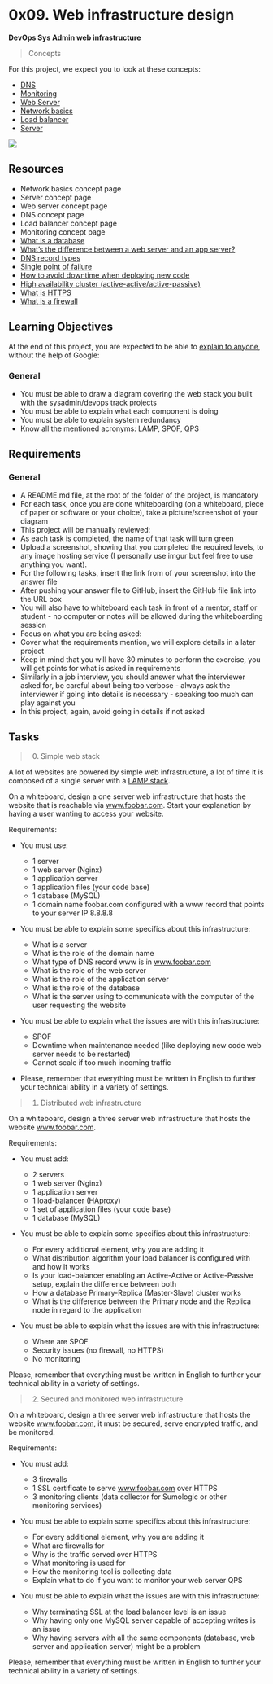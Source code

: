 # 0x09. Web infrastructure design

**DevOps Sys Admin web infrastructure**

> Concepts

For this project, we expect you to look at these concepts:

- [DNS](https://intranet.alxswe.com/concepts/12)
- [Monitoring](https://intranet.alxswe.com/concepts/13)
- [Web Server](https://intranet.alxswe.com/concepts/17)
- [Network basics](https://intranet.alxswe.com/concepts/33)
- [Load balancer](https://intranet.alxswe.com/concepts/46)
- [Server](https://intranet.alxswe.com/concepts/67)

[![](https://img.youtube.com/vi/lQNEW76KdYg/maxresdefault.jpg)](https://youtu.be/lQNEW76KdYg)

## Resources

- Network basics concept page
- Server concept page
- Web server concept page
- DNS concept page
- Load balancer concept page
- Monitoring concept page
- [What is a database](https://www.oracle.com/ke/database/what-is-database/)
- [What’s the difference between a web server and an app server?](https://www.infoworld.com/article/2077354/app-server-web-server-what-s-the-difference.html)
- [DNS record types](https://www.site24x7.com/learn/dns-record-types.html)
- [Single point of failure](https://avinetworks.com/glossary/single-point-of-failure/)
- [How to avoid downtime when deploying new code](https://softwareengineering.stackexchange.com/questions/35063/how-do-you-update-your-production-codebase-database-schema-without-causing-downt#answers-header)
- [High availability cluster (active-active/active-passive)](https://docs.oracle.com/cd/E17904_01/core.1111/e10106/intro.htm#ASHIA712)
- [What is HTTPS](https://www.instantssl.com/http-vs-https)
- [What is a firewall](https://www.webopedia.com/definitions/firewall/)

## Learning Objectives

At the end of this project, you are expected to be able to [explain to anyone](https://fs.blog/feynman-learning-technique/), without the help of Google:

### General

- You must be able to draw a diagram covering the web stack you built with the sysadmin/devops track projects
- You must be able to explain what each component is doing
- You must be able to explain system redundancy
- Know all the mentioned acronyms: LAMP, SPOF, QPS

## Requirements

### General

- A README.md file, at the root of the folder of the project, is mandatory
- For each task, once you are done whiteboarding (on a whiteboard, piece of paper or software or your choice), take a picture/screenshot of your diagram
- This project will be manually reviewed:
- As each task is completed, the name of that task will turn green
- Upload a screenshot, showing that you completed the required levels, to any image hosting service (I personally use imgur but feel free to use anything you want). 
- For the following tasks, insert the link from of your screenshot into the answer file
- After pushing your answer file to GitHub, insert the GitHub file link into the URL box
- You will also have to whiteboard each task in front of a mentor, staff or student - no computer or notes will be allowed during the whiteboarding session
- Focus on what you are being asked: 
- Cover what the requirements mention, we will explore details in a later project
- Keep in mind that you will have 30 minutes to perform the exercise, you will get points for what is asked in requirements
- Similarly in a job interview, you should answer what the interviewer asked for, be careful about being too verbose - always ask the interviewer if going into details is necessary - speaking too much can play against you
- In this project, again, avoid going in details if not asked

## Tasks

> 0. Simple web stack 

A lot of websites are powered by simple web infrastructure, a lot of time it is composed of a single server with a [LAMP stack](https://en.wikipedia.org/wiki/LAMP_%28software_bundle%29).

On a whiteboard, design a one server web infrastructure that hosts the website that is reachable via www.foobar.com. Start your explanation by having a user wanting to access your website.

Requirements:

- You must use: 
	- 1 server
	- 1 web server (Nginx)
	- 1 application server
	- 1 application files (your code base)
	- 1 database (MySQL)
	- 1 domain name foobar.com configured with a www record that points to your server IP 8.8.8.8

- You must be able to explain some specifics about this infrastructure: 
	- What is a server
	- What is the role of the domain name
	- What type of DNS record www is in www.foobar.com
	- What is the role of the web server
	- What is the role of the application server
	- What is the role of the database
	- What is the server using to communicate with the computer of the user requesting the website
- You must be able to explain what the issues are with this infrastructure: 
	- SPOF
	- Downtime when maintenance needed (like deploying new code web server needs to be restarted)
	- Cannot scale if too much incoming traffic
- Please, remember that everything must be written in English to further your technical ability in a variety of settings.

> 1. Distributed web infrastructure 

On a whiteboard, design a three server web infrastructure that hosts the website www.foobar.com.

Requirements:

- You must add: 
	- 2 servers
	- 1 web server (Nginx)
	- 1 application server
	- 1 load-balancer (HAproxy)
	- 1 set of application files (your code base)
	- 1 database (MySQL)

- You must be able to explain some specifics about this infrastructure: 
	- For every additional element, why you are adding it
	- What distribution algorithm your load balancer is configured with and how it works
	- Is your load-balancer enabling an Active-Active or Active-Passive setup, explain the difference between both
	- How a database Primary-Replica (Master-Slave) cluster works
	- What is the difference between the Primary node and the Replica node in regard to the application

- You must be able to explain what the issues are with this infrastructure: 
	- Where are SPOF
	- Security issues (no firewall, no HTTPS)
	- No monitoring

Please, remember that everything must be written in English to further your technical ability in a variety of settings.

> 2. Secured and monitored web infrastructure 

On a whiteboard, design a three server web infrastructure that hosts the website www.foobar.com, it must be secured, serve encrypted traffic, and be monitored.

Requirements:

- You must add: 
	- 3 firewalls 
	- 1 SSL certificate to serve www.foobar.com over HTTPS
	- 3 monitoring clients (data collector for Sumologic or other monitoring services)

- You must be able to explain some specifics about this infrastructure: 
	- For every additional element, why you are adding it
	- What are firewalls for
	- Why is the traffic served over HTTPS
	- What monitoring is used for
	- How the monitoring tool is collecting data
	- Explain what to do if you want to monitor your web server QPS

- You must be able to explain what the issues are with this infrastructure: 
	- Why terminating SSL at the load balancer level is an issue
	- Why having only one MySQL server capable of accepting writes is an issue
	- Why having servers with all the same components (database, web server and application server) might be a problem

Please, remember that everything must be written in English to further your technical ability in a variety of settings.
